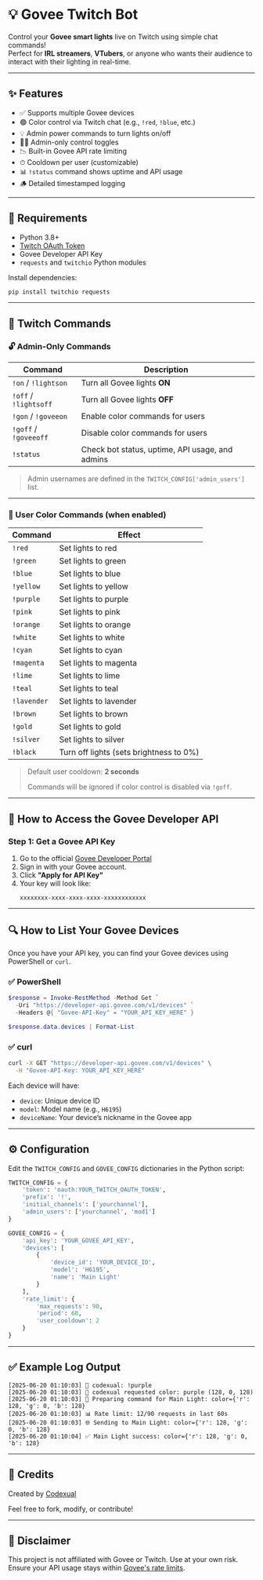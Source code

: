 # 💡 Govee Twitch Bot

Control your **Govee smart lights** live on Twitch using simple chat commands!  
Perfect for **IRL streamers**, **VTubers**, or anyone who wants their audience to interact with their lighting in real-time.

---

## ✨ Features

- ✅ Supports multiple Govee devices
- 🟢 Color control via Twitch chat (e.g., `!red`, `!blue`, etc.)
- 💡 Admin power commands to turn lights on/off
- 🧑‍💼 Admin-only control toggles
- 📉 Built-in Govee API rate limiting
- ⏱ Cooldown per user (customizable)
- 📊 `!status` command shows uptime and API usage
- 🪵 Detailed timestamped logging

---

## 🔧 Requirements

- Python 3.8+
- [Twitch OAuth Token](https://twitchtokengenerator.com/)
- Govee Developer API Key
- `requests` and `twitchio` Python modules

Install dependencies:

```bash
pip install twitchio requests
```

---

## 🧪 Twitch Commands

### 🔓 Admin-Only Commands

| Command        | Description                                        |
|----------------|----------------------------------------------------|
| `!on` / `!lightson`     | Turn all Govee lights **ON**                     |
| `!off` / `!lightsoff`   | Turn all Govee lights **OFF**                    |
| `!gon` / `!goveeon`     | Enable color commands for users                 |
| `!goff` / `!goveeoff`   | Disable color commands for users                |
| `!status`               | Check bot status, uptime, API usage, and admins |

> Admin usernames are defined in the `TWITCH_CONFIG['admin_users']` list.

---

### 🌈 User Color Commands (when enabled)

| Command    | Effect                          |
|------------|----------------------------------|
| `!red`     | Set lights to red               |
| `!green`   | Set lights to green             |
| `!blue`    | Set lights to blue              |
| `!yellow`  | Set lights to yellow            |
| `!purple`  | Set lights to purple            |
| `!pink`    | Set lights to pink              |
| `!orange`  | Set lights to orange            |
| `!white`   | Set lights to white             |
| `!cyan`    | Set lights to cyan              |
| `!magenta` | Set lights to magenta           |
| `!lime`    | Set lights to lime              |
| `!teal`    | Set lights to teal              |
| `!lavender`| Set lights to lavender          |
| `!brown`   | Set lights to brown             |
| `!gold`    | Set lights to gold              |
| `!silver`  | Set lights to silver            |
| `!black`   | Turn off lights (sets brightness to 0%) |

> Default user cooldown: **2 seconds**
>  
> Commands will be ignored if color control is disabled via `!goff`.

---

## 🔑 How to Access the Govee Developer API

### Step 1: Get a Govee API Key

1. Go to the official [Govee Developer Portal](https://developer.govee.com/)
2. Sign in with your Govee account.
3. Click **"Apply for API Key"**
4. Your key will look like:
   ```
   xxxxxxxx-xxxx-xxxx-xxxx-xxxxxxxxxxxx
   ```

---

## 🔍 How to List Your Govee Devices

Once you have your API key, you can find your Govee devices using PowerShell or `curl`.

### ✅ PowerShell

```powershell
$response = Invoke-RestMethod -Method Get `
  -Uri "https://developer-api.govee.com/v1/devices" `
  -Headers @{ "Govee-API-Key" = "YOUR_API_KEY_HERE" }

$response.data.devices | Format-List
```

### ✅ curl

```bash
curl -X GET "https://developer-api.govee.com/v1/devices" \
  -H "Govee-API-Key: YOUR_API_KEY_HERE"
```

Each device will have:

- `device`: Unique device ID
- `model`: Model name (e.g., `H6195`)
- `deviceName`: Your device’s nickname in the Govee app

---

## ⚙️ Configuration

Edit the `TWITCH_CONFIG` and `GOVEE_CONFIG` dictionaries in the Python script:

```python
TWITCH_CONFIG = {
    'token': 'oauth:YOUR_TWITCH_OAUTH_TOKEN',
    'prefix': '!',
    'initial_channels': ['yourchannel'],
    'admin_users': ['yourchannel', 'mod1']
}

GOVEE_CONFIG = {
    'api_key': 'YOUR_GOVEE_API_KEY',
    'devices': [
        {
            'device_id': 'YOUR_DEVICE_ID',
            'model': 'H6195',
            'name': 'Main Light'
        }
    ],
    'rate_limit': {
        'max_requests': 90,
        'period': 60,
        'user_cooldown': 2
    }
}
```

---

## ✅ Example Log Output

```text
[2025-06-20 01:10:03] 💬 codexual: !purple
[2025-06-20 01:10:03] 🎨 codexual requested color: purple (128, 0, 128)
[2025-06-20 01:10:03] 🔧 Preparing command for Main Light: color={'r': 128, 'g': 0, 'b': 128}
[2025-06-20 01:10:03] 📊 Rate limit: 12/90 requests in last 60s
[2025-06-20 01:10:03] 🌐 Sending to Main Light: color={'r': 128, 'g': 0, 'b': 128}
[2025-06-20 01:10:04] ✅ Main Light success: color={'r': 128, 'g': 0, 'b': 128}
```

---

## 📎 Credits

Created by [Codexual](https://twitch.tv/codexual)

Feel free to fork, modify, or contribute!

---

## 🚨 Disclaimer

This project is not affiliated with Govee or Twitch. Use at your own risk.  
Ensure your API usage stays within [Govee's rate limits](https://developer.govee.com/faq).

